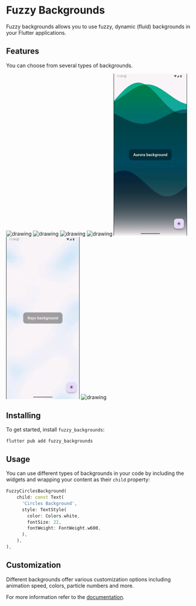 <!--
This README describes the package. If you publish this package to pub.dev,
this README's contents appear on the landing page for your package.

For information about how to write a good package README, see the guide for
[writing package pages](https://dart.dev/tools/pub/writing-package-pages).

For general information about developing packages, see the Dart guide for
[creating packages](https://dart.dev/guides/libraries/create-packages)
and the Flutter guide for
[developing packages and plugins](https://flutter.dev/to/develop-packages).
-->

# Fuzzy Backgrounds

Fuzzy backgrounds allows you to use fuzzy, dynamic (fluid) backgrounds in your Flutter applications.

## Features

You can choose from several types of backgrounds.

<img src="media/gradient-background.gif" alt="drawing" width="200"/>
<img src="media/fuzzy-circles.gif" alt="drawing" width="200"/> 
<img src="media/bloomy-orbs.gif" alt="drawing" width="200"/>
<img src="media/ribbon.gif" alt="drawing" width="200"/>
<img src="media/aurora.gif" alt="drawing" width="200"/>
<img src="media/rays-background.gif" alt="drawing" width="200"/>
<img src="media/flow-fields.gif" alt="drawing" width="200"/>

## Installing

To get started, install `fuzzy_backgrounds`:

```shell
flutter pub add fuzzy_backgrounds
```

## Usage

You can use different types of backgrounds in your code by including the widgets
and wrapping your content as their `child` property:

```dart
FuzzyCirclesBackground(
    child: const Text(
      'Circles Background',
      style: TextStyle(
        color: Colors.white,
        fontSize: 22,
        fontWeight: FontWeight.w600,
      ),
    ),
),
```

## Customization

Different backgrounds offer various customization options including animation speed, colors, 
particle numbers and more.

For more information refer to the [documentation](doc/api/index.html).

